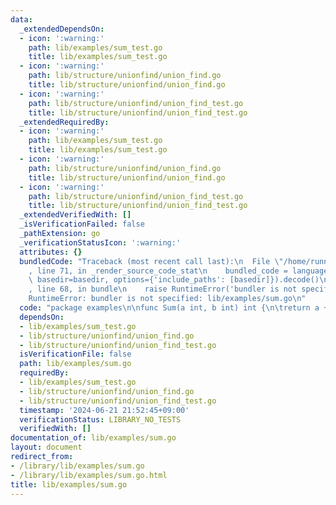 ```yaml
---
data:
  _extendedDependsOn:
  - icon: ':warning:'
    path: lib/examples/sum_test.go
    title: lib/examples/sum_test.go
  - icon: ':warning:'
    path: lib/structure/unionfind/union_find.go
    title: lib/structure/unionfind/union_find.go
  - icon: ':warning:'
    path: lib/structure/unionfind/union_find_test.go
    title: lib/structure/unionfind/union_find_test.go
  _extendedRequiredBy:
  - icon: ':warning:'
    path: lib/examples/sum_test.go
    title: lib/examples/sum_test.go
  - icon: ':warning:'
    path: lib/structure/unionfind/union_find.go
    title: lib/structure/unionfind/union_find.go
  - icon: ':warning:'
    path: lib/structure/unionfind/union_find_test.go
    title: lib/structure/unionfind/union_find_test.go
  _extendedVerifiedWith: []
  _isVerificationFailed: false
  _pathExtension: go
  _verificationStatusIcon: ':warning:'
  attributes: {}
  bundledCode: "Traceback (most recent call last):\n  File \"/home/runner/.local/lib/python3.10/site-packages/onlinejudge_verify/documentation/build.py\"\
    , line 71, in _render_source_code_stat\n    bundled_code = language.bundle(stat.path,\
    \ basedir=basedir, options={'include_paths': [basedir]}).decode()\n  File \"/home/runner/.local/lib/python3.10/site-packages/onlinejudge_verify/languages/user_defined.py\"\
    , line 68, in bundle\n    raise RuntimeError('bundler is not specified: {}'.format(str(path)))\n\
    RuntimeError: bundler is not specified: lib/examples/sum.go\n"
  code: "package examples\n\nfunc Sum(a int, b int) int {\n\treturn a + b\n}\n"
  dependsOn:
  - lib/examples/sum_test.go
  - lib/structure/unionfind/union_find.go
  - lib/structure/unionfind/union_find_test.go
  isVerificationFile: false
  path: lib/examples/sum.go
  requiredBy:
  - lib/examples/sum_test.go
  - lib/structure/unionfind/union_find.go
  - lib/structure/unionfind/union_find_test.go
  timestamp: '2024-06-21 21:52:45+09:00'
  verificationStatus: LIBRARY_NO_TESTS
  verifiedWith: []
documentation_of: lib/examples/sum.go
layout: document
redirect_from:
- /library/lib/examples/sum.go
- /library/lib/examples/sum.go.html
title: lib/examples/sum.go
---
```

